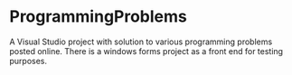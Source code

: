 # ProgrammingProblems
A Visual Studio project with solution to various programming problems posted online.  There is a windows forms project as a front end for testing purposes.
